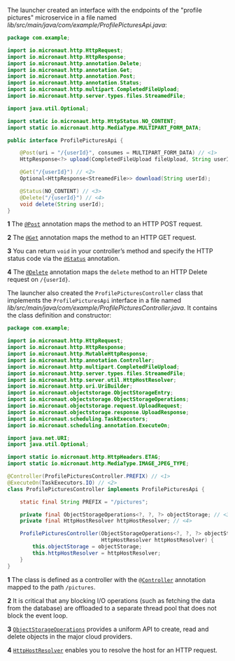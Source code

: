 The launcher created an interface with the endpoints of the "profile pictures" microservice in a file named _lib/src/main/java/com/example/ProfilePicturesApi.java_:

```java
package com.example;

import io.micronaut.http.HttpRequest;
import io.micronaut.http.HttpResponse;
import io.micronaut.http.annotation.Delete;
import io.micronaut.http.annotation.Get;
import io.micronaut.http.annotation.Post;
import io.micronaut.http.annotation.Status;
import io.micronaut.http.multipart.CompletedFileUpload;
import io.micronaut.http.server.types.files.StreamedFile;

import java.util.Optional;

import static io.micronaut.http.HttpStatus.NO_CONTENT;
import static io.micronaut.http.MediaType.MULTIPART_FORM_DATA;

public interface ProfilePicturesApi {

    @Post(uri = "/{userId}", consumes = MULTIPART_FORM_DATA) // <1>
    HttpResponse<?> upload(CompletedFileUpload fileUpload, String userId, HttpRequest<?> request);

    @Get("/{userId}") // <2>
    Optional<HttpResponse<StreamedFile>> download(String userId);

    @Status(NO_CONTENT) // <3>
    @Delete("/{userId}") // <4>
    void delete(String userId);
}
```
**1** The [`@Post`](https://docs.micronaut.io/latest/api/io/micronaut/http/annotation/Post.html) annotation maps the method to an HTTP POST request.

**2** The [`@Get`](https://docs.micronaut.io/latest/api/io/micronaut/http/annotation/Get.html) annotation maps the method to an HTTP GET request.

**3** You can return `void` in your controller’s method and specify the HTTP status code via the [`@Status`](https://docs.micronaut.io/latest/api/io/micronaut/http/annotation/Status.html) annotation.

**4** The [`@Delete`](https://docs.micronaut.io/latest/api/io/micronaut/http/annotation/Delete.html) annotation maps the `delete` method to an HTTP Delete request on `/{userId}`.

The launcher also created the `ProfilePicturesController` class that implements the `ProfilePicturesApi` interface in a file named _lib/src/main/java/com/example/ProfilePicturesController.java_. It contains the class definition and constructor:

```java
package com.example;

import io.micronaut.http.HttpRequest;
import io.micronaut.http.HttpResponse;
import io.micronaut.http.MutableHttpResponse;
import io.micronaut.http.annotation.Controller;
import io.micronaut.http.multipart.CompletedFileUpload;
import io.micronaut.http.server.types.files.StreamedFile;
import io.micronaut.http.server.util.HttpHostResolver;
import io.micronaut.http.uri.UriBuilder;
import io.micronaut.objectstorage.ObjectStorageEntry;
import io.micronaut.objectstorage.ObjectStorageOperations;
import io.micronaut.objectstorage.request.UploadRequest;
import io.micronaut.objectstorage.response.UploadResponse;
import io.micronaut.scheduling.TaskExecutors;
import io.micronaut.scheduling.annotation.ExecuteOn;

import java.net.URI;
import java.util.Optional;

import static io.micronaut.http.HttpHeaders.ETAG;
import static io.micronaut.http.MediaType.IMAGE_JPEG_TYPE;

@Controller(ProfilePicturesController.PREFIX) // <1>
@ExecuteOn(TaskExecutors.IO) // <2>
class ProfilePicturesController implements ProfilePicturesApi {

    static final String PREFIX = "/pictures";

    private final ObjectStorageOperations<?, ?, ?> objectStorage; // <3>
    private final HttpHostResolver httpHostResolver; // <4>

    ProfilePicturesController(ObjectStorageOperations<?, ?, ?> objectStorage,
                              HttpHostResolver httpHostResolver) {
        this.objectStorage = objectStorage;
        this.httpHostResolver = httpHostResolver;
    }
}
```
**1** The class is defined as a controller with the [`@Controller`](https://docs.micronaut.io/latest/api/io/micronaut/http/annotation/Controller.html) annotation mapped to the path `/pictures`.

**2** It is critical that any blocking I/O operations (such as fetching the data from the database) are offloaded to a separate thread pool that does not block the event loop.

**3** [`ObjectStorageOperations`](https://micronaut-projects.github.io/micronaut-object-storage/latest/guide/) provides a uniform API to create, read and delete objects in the major cloud providers.

**4** [`HttpHostResolver`](https://docs.micronaut.io/latest/api/io/micronaut/http/server/util/HttpHostResolver.html) enables you to resolve the host for an HTTP request.